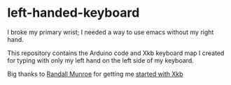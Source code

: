 left-handed-keyboard
====================

I broke my primary wrist; I needed a way to use emacs without my right hand.

This repository contains the Arduino code and Xkb keyboard map
I created for typing with only my left hand on the left side of my keyboard.


Big thanks to [Randall Munroe](http://xkcd.com) for getting me [started with Xkb](http://blog.xkcd.com/2007/08/14/mirrorboard-a-one-handed-keyboard-layout-for-the-lazy/)
